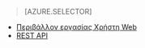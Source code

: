 > [AZURE.SELECTOR]
- [Περιβάλλον εργασίας Χρήστη Web](../articles/hdinsight/hdinsight-hadoop-manage-ambari.md)
- [REST API](../articles/hdinsight/hdinsight-hadoop-manage-ambari-rest-api.md)